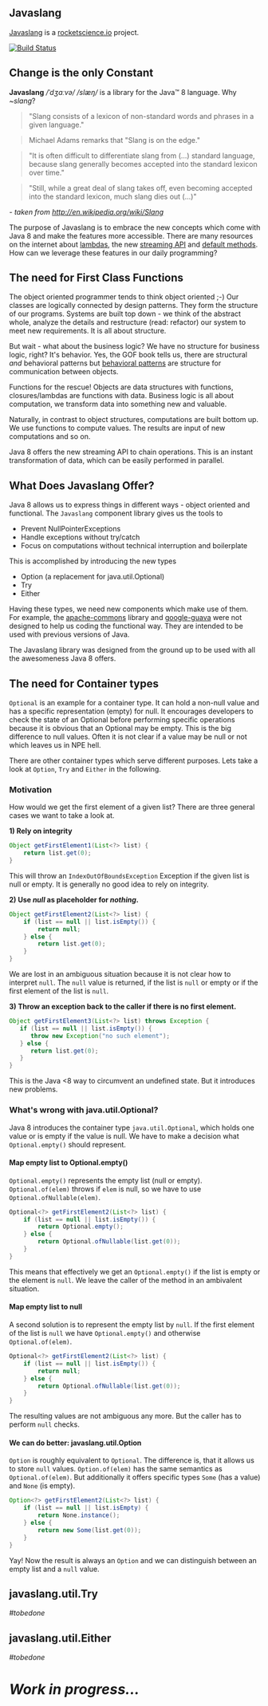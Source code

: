 ## Javaslang

[Javaslang](http://javaslang.com) is a [rocketscience.io](https://github.com/rocketscience-projects) project.

[![Build Status](https://travis-ci.org/rocketscience-projects/javaslang.png)](https://travis-ci.org/rocketscience-projects/javaslang)

## Change is the only Constant

**Javaslang** _/ˈdʒɑːvə/ /slæŋ/_ is a library for the Java&trade; 8 language. Why _~slang_?

> "Slang consists of a lexicon of non-standard words and phrases in a given language."

> Michael Adams remarks that "Slang is on the edge." 

> "It is often difficult to differentiate slang from (...) standard language, because slang generally becomes accepted into the standard lexicon over time."

> "Still, while a great deal of slang takes off, even becoming accepted into the standard lexicon, much slang dies out (...)"

_\- taken from http://en.wikipedia.org/wiki/Slang_

The purpose of Javaslang is to embrace the new concepts which come with Java 8 and make the features more accessible. There are many resources on the internet about [lambdas](http://cr.openjdk.java.net/~briangoetz/lambda/lambda-state-final.html), the new [streaming API](http://cr.openjdk.java.net/~briangoetz/lambda/collections-overview.html) and [default methods](http://cr.openjdk.java.net/~briangoetz/lambda/Defender%20Methods%20v4.pdf). How can we leverage these features in our daily programming?

## The need for First Class Functions

The object oriented programmer tends to think object oriented ;-) Our classes are logically connected by design patterns. They form the structure of our programs. Systems are built top down - we think of the abstract whole, analyze the details and restructure (read: refactor) our system to meet new requirements. It is all about structure.

But wait - what about the business logic? We have no structure for business logic, right? It's behavior. Yes, the GOF book tells us, there are structural *and* behavioral patterns but [behavioral patterns](http://en.wikipedia.org/wiki/Behavioral_pattern) are structure for communication between objects.

Functions for the rescue! Objects are data structures with functions, closures/lambdas are functions with data. Business logic is all about computation, we transform data into something new and valuable.

Naturally, in contrast to object structures, computations are built bottom up. We use functions to compute values. The results are input of new computations and so on.

Java 8 offers the new streaming API to chain operations. This is an instant transformation of data, which can be easily performed in parallel.

## What Does Javaslang Offer?

Java 8 allows us to express things in different ways - object oriented and functional. The `Javaslang` component library gives us the tools to

* Prevent NullPointerExceptions
* Handle exceptions without try/catch
* Focus on computations without technical interruption and boilerplate

This is accomplished by introducing the new types

* Option (a replacement for java.util.Optional)
* Try
* Either

Having these types, we need new components which make use of them. For example, the [apache-commons](http://commons.apache.org) library and [google-guava](http://code.google.com/p/guava-libraries) were not designed to help us coding the functional way. They are intended to be used with previous versions of Java.

The Javaslang library was designed from the ground up to be used with all the awesomeness Java 8 offers.

## The need for Container types

`Optional` is an example for a container type. It can hold a non-null value and has a specific representation (empty) for null. It encourages developers to check the state of an Optional before performing specific operations because it is obvious that an Optional may be empty. This is the big difference to null values. Often it is not clear if a value may be null or not which leaves us in NPE hell.

There are other container types which serve different purposes. Lets take a look at `Option`, `Try` and `Either` in the following.

### Motivation

How would we get the first element of a given list? There are three general cases we want to take a look at.

**1) Rely on integrity**

```java
Object getFirstElement1(List<?> list) {
    return list.get(0);
}
```

This will throw an `IndexOutOfBoundsException` Exception if the given list is null or empty. It is generally no good idea to rely on integrity.

**2) Use _null_ as placeholder for _nothing_.**

```java
Object getFirstElement2(List<?> list) {
    if (list == null || list.isEmpty()) {
        return null;
    } else {
        return list.get(0);
    }
}
```

We are lost in an ambiguous situation because it is not clear how to interpret `null`. The `null` value is returned, if the list is `null` or empty or if the first element of the list is `null`.

**3) Throw an exception back to the caller if there is no first element.**

```java
Object getFirstElement3(List<?> list) throws Exception {
   if (list == null || list.isEmpty()) {
      throw new Exception("no such element");
   } else {
      return list.get(0);
   }
}
```

This is the Java <8 way to circumvent an undefined state. But it introduces new problems.

### What's wrong with java.util.Optional?

Java 8 introduces the container type `java.util.Optional`, which holds one value or is empty if the value is null. We have to make a decision what `Optional.empty()` should represent.

#### Map empty list to Optional.empty()

`Optional.empty()` represents the empty list (null or empty). `Optional.of(elem)` throws if `elem` is null, so we have to use `Optional.ofNullable(elem)`.

```java
Optional<?> getFirstElement2(List<?> list) {
    if (list == null || list.isEmpty()) {
        return Optional.empty();
    } else {
        return Optional.ofNullable(list.get(0));
    }
}
```

This means that effectively we get an `Optional.empty()` if the list is empty or the element is `null`. We leave the caller of the method in an ambivalent situation.

#### Map empty list to null

A second solution is to represent the empty list by `null`. If the first element of the list is `null` we have `Optional.empty()` and otherwise `Optional.of(elem)`.

```java
Optional<?> getFirstElement2(List<?> list) {
    if (list == null || list.isEmpty()) {
        return null;
    } else {
        return Optional.ofNullable(list.get(0));
    }
}
```

The resulting values are not ambiguous any more. But the caller has to perform `null` checks.

#### We can do better: javaslang.util.Option

`Option` is roughly equivalent to `Optional`. The difference is, that it allows us to store `null` values. `Option.of(elem)` has the same semantics as `Optional.of(elem)`. But additionally it offers specific types `Some` (has a value) and `None` (is empty).

```java
Option<?> getFirstElement2(List<?> list) {
    if (list == null || list.isEmpty) {
        return None.instance();
    } else {
        return new Some(list.get(0));
    }
}
```

Yay! Now the result is always an `Option` and we can distinguish between an empty list and a `null` value.

## javaslang.util.Try

_\#tobedone_

## javaslang.util.Either

_\#tobedone_

# _Work in progress..._
